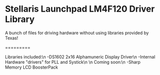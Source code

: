 Stellaris Launchpad LM4F120 Driver Library
=========

A bunch of files for driving hardware without using libraries provided by Texas!


=========

Libraries included:\n
-DS1602 2x16 Alphamuneric Display Driver\n
-Internal Hardware "drivers" for PLL and Systick\n
\n
Coming soon:\n
-Sharp Memory LCD BoosterPack			
